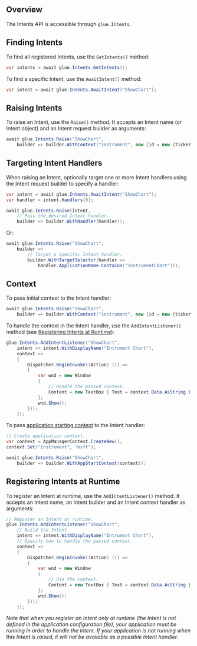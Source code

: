 ## Overview

<glue42 name="addClass" class="colorSection" element="p" text="Available since Glue42 Enterprise 3.12">

The Intents API is accessible through `glue.Intents`.

## Finding Intents

To find all registered Intents, use the `GetIntents()` method:

```csharp
var intents = await glue.Intents.GetIntents();
```

To find a specific Intent, use the `AwaitIntent()` method:

```csharp
var intent = await glue.Intents.AwaitIntent("ShowChart");
```

## Raising Intents

To raise an Intent, use the `Raise()` method. It accepts an Intent name (or Intent object) and an Intent request builder as arguments:

```csharp
await glue.Intents.Raise("ShowChart",
    builder => builder.WithContext("instrument", new {id = new {ticker = "msft"}}));
```

## Targeting Intent Handlers

When raising an Intent, optionally target one or more Intent handlers using the Intent request builder to specify a handler:

```csharp
var intent = await glue.Intents.AwaitIntent("ShowChart");
var handler = intent.Handlers[0];

await glue.Intents.Raise(intent,
    // Pass the desired Intent handler.
    builder => builder.WithHandler(handler));          
```

Or:

```csharp
await glue.Intents.Raise("ShowChart",
    builder => 
        // Target a specific Intent handler.
        builder.WithTargetSelector(handler =>
            handler.ApplicationName.Contains("InstrumentChart")));
```

## Context

To pass initial context to the Intent handler:

```csharp
await glue.Intents.Raise("ShowChart",
    builder => builder.WithContext("instrument", new {id = new {ticker = "msft"}}));
```

To handle the context in the Intent handler, use the `AddIntentListener()` method (see [Registering Intents at Runtime](#registering_intents_at_runtime)):

```csharp
glue.Intents.AddIntentListener("ShowChart",
    intent => intent.WithDisplayName("Intrument Chart"),
    context =>
    {
        Dispatcher.BeginInvoke((Action) (() =>
        {
            var wnd = new Window
            {
                // Handle the passed context.
                Content = new TextBox { Text = context.Data.AsString }
            };
            wnd.Show();
        }));
    });
```

To pass [application starting context](../../application-management/net/index.html#starting_applications-application_context) to the Intent handler:

```csharp
// Create application context.
var context = AppManagerContext.CreateNew();
context.Set("instrument", "msft");

await glue.Intents.Raise("ShowChart",
    builder => builder.WithAppStartContext(context));
```

## Registering Intents at Runtime

To register an Intent at runtime, use the `AddIntentListener()` method. It accepts an Intent name, an Intent builder and an Intent context handler as arguments:

```csharp
// Register an Intent at runtime.
glue.Intents.AddIntentListener("ShowChart",
    // Build the Intent.
    intent => intent.WithDisplayName("Intrument Chart"),
    // Specify how to handle the passed context.
    context =>
    {
        Dispatcher.BeginInvoke((Action) (() =>
        {
            var wnd = new Window
            {
                // Use the context.
                Content = new TextBox { Text = context.Data.AsString }
            };
            wnd.Show();
        }));
    });
```

*Note that when you register an Intent only at runtime (the Intent is not defined in the application configuration file), your application must be running in order to handle the Intent. If your application is not running when this Intent is raised, it will not be available as a possible Intent handler.*